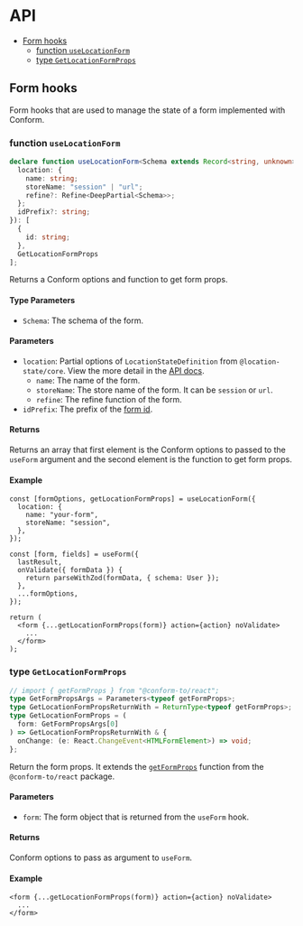 # API

- [Form hooks](#Form-hooks)
  - [function `useLocationForm`](#function-useLocationForm)
  - [type `GetLocationFormProps`](#type-GetLocationFormProps)

## Form hooks

Form hooks that are used to manage the state of a form implemented with Conform.

### function `useLocationForm`

```ts
declare function useLocationForm<Schema extends Record<string, unknown>>({ location, idPrefix, }: {
  location: {
    name: string;
    storeName: "session" | "url";
    refine?: Refine<DeepPartial<Schema>>;
  };
  idPrefix?: string;
}): [
  {
    id: string;
  },
  GetLocationFormProps
];
```

Returns a Conform options and function to get form props.

#### Type Parameters

- `Schema`: The schema of the form.

#### Parameters

- `location`: Partial options of `LocationStateDefinition` from `@location-state/core`. View the more detail in the [API docs](/packages/location-state-core/docs/API.md).
  - `name`: The name of the form.
  - `storeName`: The store name of the form. It can be `session` or `url`.
  - `refine`: The refine function of the form.
- `idPrefix`: The prefix of the [form id](https://conform.guide/api/react/useForm#options).

#### Returns

Returns an array that first element is the Conform options to passed to the `useForm` argument and the second element is the function to get form props.

#### Example

```tsx
const [formOptions, getLocationFormProps] = useLocationForm({
  location: {
    name: "your-form",
    storeName: "session",
  },
});

const [form, fields] = useForm({
  lastResult,
  onValidate({ formData }) {
    return parseWithZod(formData, { schema: User });
  },
  ...formOptions,
});

return (
  <form {...getLocationFormProps(form)} action={action} noValidate>
    ...
  </form>
);
```

### type `GetLocationFormProps`

```ts
// import { getFormProps } from "@conform-to/react";
type GetFormPropsArgs = Parameters<typeof getFormProps>;
type GetLocationFormPropsReturnWith = ReturnType<typeof getFormProps>;
type GetLocationFormProps = (
  form: GetFormPropsArgs[0]
) => GetLocationFormPropsReturnWith & {
  onChange: (e: React.ChangeEvent<HTMLFormElement>) => void;
};
```

Return the form props. It extends the [`getFormProps`](https://conform.guide/api/react/getFormProps) function from the `@conform-to/react` package.

#### Parameters

- `form`: The form object that is returned from the `useForm` hook.

#### Returns

Conform options to pass as argument to `useForm`.

#### Example

```tsx
<form {...getLocationFormProps(form)} action={action} noValidate>
  ...
</form>
```